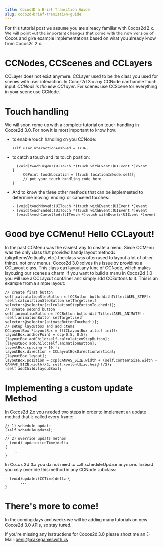 ```yaml
---            
title: Cocos2D a Brief Transition Guide
slug: coco2d-brief-tranistion-guide
---
```


For this tutorial post we assume you are already familiar with Cocos2d 2.x. We will point out the important changes that come with the new version of Cocos and give example implementations based on what you already know from Cocos2d 2.x.

#   CCNodes, CCScenes and CCLayers

CCLayer does not exist anymore. CCLayer used to be the class you used for scenes with user interaction. In Cocos2d 3.x any CCNode can handle touch input. *CCNode is the new CCLayer*. For scenes use CCScene for everything in your scene use CCNode.

#   Touch handling

We will soon come up with a complete tutorial on touch handling in Cocos2d 3.0. For now it is most important to know how:

*   to enable touch handling on you CCNode:

    	self.userInteractionEnabled = TRUE;

*   to catch a touch and its touch position:

	    - (void)touchBegan:(UITouch *)touch withEvent:(UIEvent *)event
	    {
	         CGPoint touchLocation = [touch locationInNode:self]; 
	         // put your touch handling code here
	    }

*   And to know the three other methods that can be implemented to determine moving, ending, or canceled touches:

	    - (void)touchMoved:(UITouch *)touch withEvent:(UIEvent *)event
	    - (void)touchEnded:(UITouch *)touch withEvent:(UIEvent *)event
	    - (void)touchCancelled:(UITouch *)touch withEvent:(UIEvent *)event

# Good bye CCMenu! Hello CCLayout!

In the past CCMenu was the easiest way to create a menu. Since CCMenu was the only class that provided handy layout methods (alignItemsVertically, etc.) the class was often used to layout a lot of other things, not only menus. Cocos2d 3.0 solves this issue by providing a CCLayout class. This class can layout any kind of CCNode, which makes layouting our scenes a charm. If you want to build a menu in Cocos2d 3.0 you will use a CCLayout container and simply add CCButtons to it. This is an example from a simple layout:

    // create first button
    self.calculationStepButton = [CCButton buttonWithTitle:LABEL_STEP];
    [self.calculationStepButton setTarget:self selector:@selector(calculationStepButtonTouched:)];
    // create second button
    self.animationButton = [CCButton buttonWithTitle:LABEL_ANIMATE];
    [self.animationButton setTarget:self selector:@selector(animateButtonTouched:)];
    // setup layoutbox and add items
    CCLayoutBox *layoutBox = [[CCLayoutBox alloc] init];
    layoutBox.anchorPoint = ccp(0.5, 0.5);
    [layoutBox addChild:self.calculationStepButton];
    [layoutBox addChild:self.animationButton];
    layoutBox.spacing = 10.f;
    layoutBox.direction = CCLayoutBoxDirectionVertical;
    [layoutBox layout];
    layoutBox.position = ccp(CANVAS_SIZE.width + (self.contentSize.width - CANVAS_SIZE.width)/2, self.contentSize.height/2);
    [self addChild:layoutBox];

# Implementing a custom update Method

In Cocos2d 2.x you needed two steps in order to implement an update method that is called every frame:

    // 1) schedule update 
    [self scheduleUpdate]; 
    ... 
    // 2) override update method
    - (void) update:(ccTime)delta 
    {
        ... 
    }

In Cocos 2d 3.x you do not need to call scheduleUpdate anymore. Instead you only override this method in any CCNode subclass:

    - (void)update:(CCTime)delta {
           ...
    }

# There's more to come!

In the coming days and weeks we will be adding many tutorials on new Cocos2d 3.0 APIs, so stay tuned.

If you're missing any instructions for Cocos2d 3.0 please shoot me an E-Mail: benji@makegameswith.us
